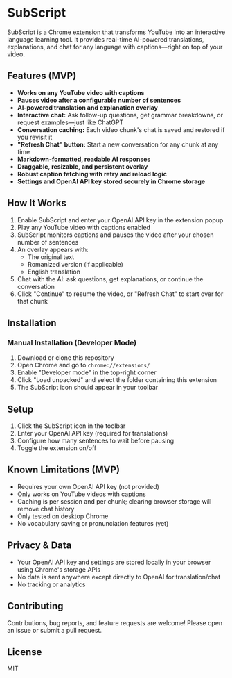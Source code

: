 # SubScript

SubScript is a Chrome extension that transforms YouTube into an interactive language learning tool. It provides real-time AI-powered translations, explanations, and chat for any language with captions—right on top of your video.

## Features (MVP)

- **Works on any YouTube video with captions**
- **Pauses video after a configurable number of sentences**
- **AI-powered translation and explanation overlay**
- **Interactive chat:** Ask follow-up questions, get grammar breakdowns, or request examples—just like ChatGPT
- **Conversation caching:** Each video chunk's chat is saved and restored if you revisit it
- **"Refresh Chat" button:** Start a new conversation for any chunk at any time
- **Markdown-formatted, readable AI responses**
- **Draggable, resizable, and persistent overlay**
- **Robust caption fetching with retry and reload logic**
- **Settings and OpenAI API key stored securely in Chrome storage**

## How It Works

1. Enable SubScript and enter your OpenAI API key in the extension popup
2. Play any YouTube video with captions enabled
3. SubScript monitors captions and pauses the video after your chosen number of sentences
4. An overlay appears with:
   - The original text
   - Romanized version (if applicable)
   - English translation
5. Chat with the AI: ask questions, get explanations, or continue the conversation
6. Click "Continue" to resume the video, or "Refresh Chat" to start over for that chunk

## Installation

### Manual Installation (Developer Mode)

1. Download or clone this repository
2. Open Chrome and go to `chrome://extensions/`
3. Enable "Developer mode" in the top-right corner
4. Click "Load unpacked" and select the folder containing this extension
5. The SubScript icon should appear in your toolbar

## Setup

1. Click the SubScript icon in the toolbar
2. Enter your OpenAI API key (required for translations)
3. Configure how many sentences to wait before pausing
4. Toggle the extension on/off

## Known Limitations (MVP)

- Requires your own OpenAI API key (not provided)
- Only works on YouTube videos with captions
- Caching is per session and per chunk; clearing browser storage will remove chat history
- Only tested on desktop Chrome
- No vocabulary saving or pronunciation features (yet)

## Privacy & Data

- Your OpenAI API key and settings are stored locally in your browser using Chrome's storage APIs
- No data is sent anywhere except directly to OpenAI for translation/chat
- No tracking or analytics

## Contributing

Contributions, bug reports, and feature requests are welcome! Please open an issue or submit a pull request.

## License

MIT 